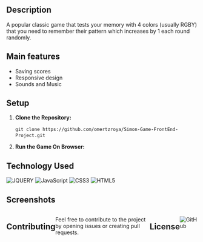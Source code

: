 
## Description
A popular classic game that tests your memory with 4 colors (usually RGBY) that you need to remember their pattern which increases by 1 each round randomly.

## Main features
- Saving scores
- Responsive design 
- Sounds and Music
  
## Setup

1. **Clone the Repository:**
   ```
   git clone https://github.com/omertzroya/Simon-Game-FrontEnd-Project.git
   ```
2. **Run the Game On Browser:**
  
## Technology Used
<div>
  <img src='https://img.shields.io/badge/jQuery-0769AD?style=for-the-badge&logo=jquery&logoColor=white' alt='JQUERY'/>
  <img src='https://img.shields.io/badge/JavaScript-323330?style=for-the-badge&logo=javascript&logoColor=F7DF1E' alt='JavaScript'/>
  <img src='https://img.shields.io/badge/CSS3-1572B6?style=for-the-badge&logo=css3&logoColor=white' alt='CSS3'/>
  <img src='https://img.shields.io/badge/HTML5-E34F26?style=for-the-badge&logo=html5&logoColor=white' alt='HTML5'/>
</div>


## Screenshots
<div style="display: flex; justify-content: space-between;">
    <div style="flex: 1; text-align: center;">
        <img src="Screenshots/Screenshots1.png" width="300" alt="Screenshot 1">
       <img src="Screenshots/Screenshots2.png" width="300" alt="Screenshot 2">
       
</div>


## Contributing

Feel free to contribute to the project by opening issues or creating pull requests. 

## License

![GitHub](https://img.shields.io/github/license/ItsAlexanderPopov/Simon-game)














